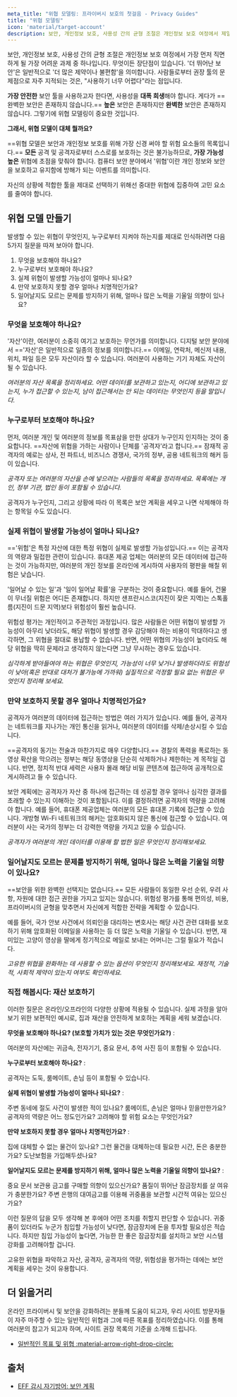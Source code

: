 ```yaml
---
meta_title: "위협 모델링: 프라이버시 보호의 첫걸음 - Privacy Guides"
title: "위협 모델링"
icon: 'material/target-account'
description: 보안, 개인정보 보호, 사용성 간의 균형 조절은 개인정보 보호 여정에서 제일 먼저 직면하게 될 가장 어려운 과제 중 하나입니다.
---
```


보안, 개인정보 보호, 사용성 간의 균형 조절은 개인정보 보호 여정에서 가장 먼저 직면하게 될 가장 어려운 과제 중 하나입니다. 무엇이든 장단점이 있습니다. '더 뛰어난 보안'은 일반적으로 '더 많은 제약이나 불편함'을 의미합니다. 사람들로부터 권장 툴의 문제점으로 자주 지적되는 것은, "사용하기 너무 어렵다"라는 점입니다.

**가장 안전한** 보안 툴을 사용하고자 한다면, 사용성을 **대폭 희생**해야 합니다. 게다가 ==완벽한 보안은 존재하지 않습니다.== **높은** 보안은 존재하지만 **완벽한** 보안은 존재하지 않습니다. 그렇기에 위협 모델링이 중요한 것입니다.

**그래서, 위협 모델이 대체 뭘까요?**

==위협 모델은 보안과 개인정보 보호를 위해 가장 신경 써야 할 위험 요소들의 목록입니다.== **모든** 공격 및 공격자로부터 스스로를 보호하는 것은 불가능하므로, **가장 가능성 높은** 위협에 초점을 맞춰야 합니다. 컴퓨터 보안 분야에서 '위협'이란 개인 정보와 보안을 보호하고 유지함에 방해가 되는 이벤트를 의미합니다.

자신의 상황에 적합한 툴을 제대로 선택하기 위해선 중대한 위협에 집중하여 고민 요소를 줄여야 합니다.

## 위협 모델 만들기

발생할 수 있는 위협이 무엇인지, 누구로부터 지켜야 하는지를 제대로 인식하려면 다음 5가지 질문을 따져 보아야 합니다.

1. 무엇을 보호해야 하나요?
2. 누구로부터 보호해야 하나요?
3. 실제 위협이 발생할 가능성이 얼마나 되나요?
4. 만약 보호하지 못할 경우 얼마나 치명적인가요?
5. 일어날지도 모르는 문제를 방지하기 위해, 얼마나 많은 노력을 기울일 의향이 있나요?

### 무엇을 보호해야 하나요?

'자산'이란, 여러분이 소중히 여기고 보호하는 무언가를 의미합니다. 디지털 보안 분야에서 =='자산'은 일반적으로 일종의 정보를 의미합니다.== 이메일, 연락처, 메신저 내용, 위치, 파일 등은 모두 자산이라 할 수 있습니다. 여러분이 사용하는 기기 자체도 자산이 될 수 있습니다.

*여러분의 자산 목록을 정리하세요. 어떤 데이터를 보관하고 있는지, 어디에 보관하고 있는지, 누가 접근할 수 있는지, 남이 접근해서는 안 되는 데이터는 무엇인지 등을 말입니다.*

### 누구로부터 보호해야 하나요?

먼저, 여러분 개인 및 여러분의 정보를 목표삼을 만한 상대가 누구인지 인지하는 것이 중요합니다. ==자산에 위협을 가하는 사람이나 단체를 '공격자'라고 합니다.== 잠재적 공격자의 예로는 상사, 전 파트너, 비즈니스 경쟁사, 국가의 정부, 공용 네트워크의 해커 등이 있습니다.

*공격자 또는 여러분의 자산을 손에 넣으려는 사람들의 목록을 정리하세요. 목록에는 개인, 정부 기관, 법인 등이 포함될 수 있습니다.*

공격자가 누구인지, 그리고 상황에 따라 이 목록은 보안 계획을 세우고 나면 삭제해야 하는 항목일 수도 있습니다.

### 실제 위협이 발생할 가능성이 얼마나 되나요?

=='위험'은 특정 자산에 대한 특정 위협이 실제로 발생할 가능성입니다.== 이는 공격자의 역량과 밀접한 관련이 있습니다. 휴대폰 제공 업체는 여러분의 모든 데이터에 접근하는 것이 가능하지만, 여러분의 개인 정보를 온라인에 게시하여 사용자의 평판을 해칠 위험은 낮습니다.

'일어날 수 있는 일'과 '일이 일어날 확률'을 구분하는 것이 중요합니다. 예를 들어, 건물이 무너질 위험은 어디든 존재합니다. 하지만 샌프란시스코(지진이 잦은 지역)는 스톡홀름(지진이 드문 지역)보다 위험성이 훨씬 높습니다.

위험성 평가는 개인적이고 주관적인 과정입니다. 많은 사람들은 어떤 위협이 발생할 가능성이 아무리 낮더라도, 해당 위협이 발생할 경우 감당해야 하는 비용이 막대하다고 생각하면, 그 위협을 절대로 용납할 수 없습니다. 반면, 어떤 위협의 가능성이 높더라도 해당 위협을 딱히 문제라고 생각하지 않는다면 그냥 무시하는 경우도 있습니다.

*심각하게 받아들여야 하는 위협은 무엇인지, 가능성이 너무 낮거나 발생하더라도 위험성이 낮아(혹은 반대로 대처가 불가능에 가까워) 실질적으로 걱정할 필요 없는 위협은 무엇인지 정리해 보세요.*

### 만약 보호하지 못할 경우 얼마나 치명적인가요?

공격자가 여러분의 데이터에 접근하는 방법은 여러 가지가 있습니다. 예를 들어, 공격자는 네트워크를 지나가는 개인 통신을 읽거나, 여러분의 데이터를 삭제/손상시킬 수 있습니다.

==공격자의 동기는 전술과 마찬가지로 매우 다양합니다.== 경찰의 폭력을 폭로하는 동영상 확산을 막으려는 정부는 해당 동영상을 단순히 삭제하거나 제한하는 게 목적일 겁니다. 반면, 정치적 반대 세력은 사용자 몰래 해당 비밀 콘텐츠에 접근하여 공개적으로 게시하려고 들 수 있습니다.

보안 계획에는 공격자가 자산 중 하나에 접근하는 데 성공할 경우 얼마나 심각한 결과를 초래할 수 있는지 이해하는 것이 포함됩니다. 이를 결정하려면 공격자의 역량을 고려해야 합니다. 예를 들어, 휴대폰 제공업체는 여러분의 모든 휴대폰 기록에 접근할 수 있습니다. 개방형 Wi-Fi 네트워크의 해커는 암호화되지 않은 통신에 접근할 수 있습니다. 여러분이 사는 국가의 정부는 더 강력한 역량을 가지고 있을 수 있습니다.

*공격자가 여러분의 개인 데이터를 이용해 할 법한 일은 무엇인지 정리해보세요.*

### 일어날지도 모르는 문제를 방지하기 위해, 얼마나 많은 노력을 기울일 의향이 있나요?

==보안을 위한 완벽한 선택지는 없습니다.== 모든 사람들이 동일한 우선 순위, 우려 사항, 자원에 대한 접근 권한을 가지고 있지는 않습니다. 위험성 평가를 통해 편의성, 비용, 프라이버시의 균형을 맞추면서 자신에게 적합한 전략을 계획할 수 있습니다.

예를 들어, 국가 안보 사건에서 의뢰인을 대리하는 변호사는 해당 사건 관련 대화를 보호하기 위해 암호화된 이메일을 사용하는 등 더 많은 노력을 기울일 수 있습니다. 반면, 재미있는 고양이 영상을 딸에게 정기적으로 메일로 보내는 어머니는 그럴 필요가 적습니다.

*고유한 위협을 완화하는 데 사용할 수 있는 옵션이 무엇인지 정리해보세요. 재정적, 기술적, 사회적 제약이 있는지 여부도 확인하세요.*

### 직접 해봅시다: 재산 보호하기

이러한 질문은 온라인/오프라인의 다양한 상황에 적용될 수 있습니다. 실제 과정을 알아보기 위한 보편적인 예시로, 집과 재산을 안전하게 보호하는 계획을 세워 보겠습니다.

**무엇을 보호해야 하나요? (보호할 가치가 있는 것은 무엇인가요?)**
:

여러분의 자산에는 귀금속, 전자기기, 중요 문서, 추억 사진 등이 포함될 수 있습니다.

**누구로부터 보호해야 하나요?**
:

공격자는 도둑, 룸메이트, 손님 등이 포함될 수 있습니다.

**실제 위협이 발생할 가능성이 얼마나 되나요?**
:

주변 동네에 절도 사건이 발생한 적이 있나요? 룸메이트, 손님은 얼마나 믿을만한가요? 공격자의 역량은 어느 정도인가요? 고려해야 할 위험 요소는 무엇인가요?

**만약 보호하지 못할 경우 얼마나 치명적인가요?**
:

집에 대체할 수 없는 물건이 있나요? 그런 물건을 대체하는데 필요한 시간, 돈은 충분한가요? 도난보험을 가입해두셨나요?

**일어날지도 모르는 문제를 방지하기 위해, 얼마나 많은 노력을 기울일 의향이 있나요?**
:

중요 문서 보관용 금고를 구매할 의향이 있으신가요? 품질이 뛰어난 잠금장치를 살 여유가 충분한가요? 주변 은행의 대여금고를 이용해 귀중품을 보관할 시간적 여유는 있으신가요?

이런 질문의 답을 모두 생각해 본 후에야 어떤 조치를 취할지 판단할 수 있습니다. 귀중품이 있더라도 누군가 침입할 가능성이 낮다면, 잠금장치에 돈을 투자할 필요성은 적습니다. 하지만 침입 가능성이 높다면, 가능한 한 좋은 잠금장치를 설치하고 보안 시스템 강화를 고려해야할 겁니다.

고유한 위협을 파악하고 자산, 공격자, 공격자의 역량, 위험성을 평가하는 데에는 보안 계획을 세우는 것이 유용합니다.

## 더 읽을거리

온라인 프라이버시 및 보안을 강화하려는 분들께 도움이 되고자, 우리 사이트 방문자들이 자주 마주할 수 있는 일반적인 위협과 그에 따른 목표를 정리하였습니다. 이를 통해 여러분의 참고가 되고자 하며, 사이트 권장 목록의 기준을 소개해 드립니다.

- [일반적인 목표 및 위협 :material-arrow-right-drop-circle:](common-threats.md)

## 출처

- [EFF 감시 자기방어: 보안 계획](https://ssd.eff.org/en/module/your-security-plan)
